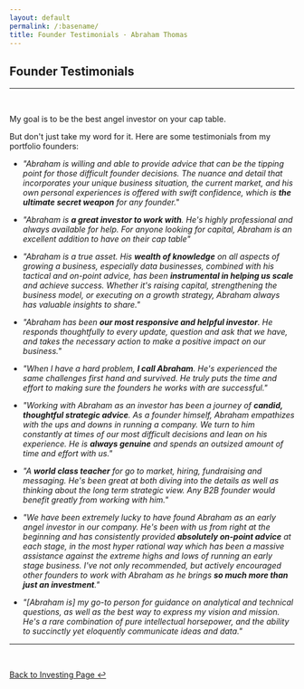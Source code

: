 ```yaml
---
layout: default
permalink: /:basename/
title: Founder Testimonials · Abraham Thomas
---
```


## Founder Testimonials

----

<br/> 

My goal is to be the best angel investor on your cap table.  

But don't just take my word for it.  Here are some testimonials from my portfolio founders:

* *"Abraham is willing and able to provide advice that can be the tipping point for those difficult founder decisions. The nuance and detail that incorporates your unique business situation, the current market, and his own personal experiences is offered with swift confidence, which is **the ultimate secret weapon** for any founder."*  <!--Nathan Mah, Mero-->  

* *"Abraham is **a great investor to work with**. He's highly professional and always available for help. For anyone looking for capital, Abraham is an excellent addition to have on their cap table"*  <!--Winston Li, Arima-->  

* *"Abraham is a true asset. His **wealth of knowledge** on all aspects of growing a business, especially data businesses, combined with his tactical and on-point advice, has been **instrumental in helping us scale** and achieve success. Whether it's raising capital, strengthening the business model, or executing on a growth strategy, Abraham always has valuable insights to share."*  <!--Ahmed Badruddin, Citylitics-->  

* *"Abraham has been **our most responsive and helpful investor**. He responds thoughtfully to every update, question and ask that we have, and takes the necessary action to make a positive impact on our business."*  <!--Jackson Fregeau, Quandri-->  

* *"When I have a hard problem, **I call Abraham**. He's experienced the same challenges first hand and survived. He truly puts the time and effort to making sure the founders he works with are successful."*  <!--Sunny Juneja, Canopy-->  

* *"Working with Abraham as an investor has been a journey of **candid, thoughtful strategic advice**. As a founder himself, Abraham empathizes with the ups and downs in running a company.  We turn to him constantly at times of our most difficult decisions and lean on his experience.  He is **always genuine** and spends an outsized amount of time and effort with us."*  <!--Thomas Li, Daloopa-->  

* *"A **world class teacher** for go to market, hiring, fundraising and messaging. He's been great at both diving into the details as well as thinking about the long term strategic view. Any B2B founder would benefit greatly from working with him."*  <!--Sunny Juneja, Canopy-->  

* *"We have been extremely lucky to have found Abraham as an early angel investor in our company. He's been with us from right at the beginning and has consistently provided **absolutely on-point advice** at each stage, in the most hyper rational way which has been a massive assistance against the extreme highs and lows of running an early stage business. I've not only recommended, but actively encouraged other founders to work with Abraham as he brings **so much more than just an investment**."*  <!--Christopher Batts, Setyl-->  

* *"[Abraham is] my go-to person for guidance on analytical and technical questions, as well as the best way to express my vision and mission. He's a rare combination of pure intellectual horsepower, and the ability to succinctly yet eloquently communicate ideas and data."*  <!--Khushboo Jha, BuyProperly-->  

<!--Terra, BP, Requity, Syro, Ubico, Kordie, REMS, Paperstack, Cascade, Cactivate -->  

----

<br/>

[Back to Investing Page ↩](/investing)

<br/>